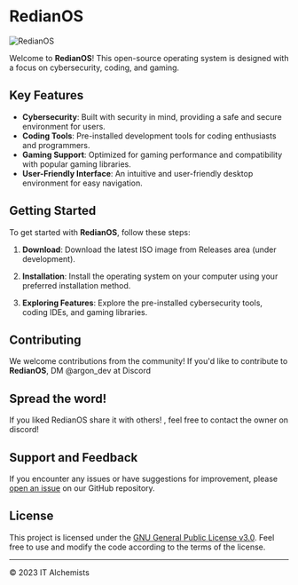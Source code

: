 # RedianOS
![RedianOS](https://media.discordapp.net/attachments/1115201322233372745/1136309959332728862/image.png?width=1451&height=258) <!-- Replace 'banner.png' with the actual path to your banner image -->

Welcome to **RedianOS**! This open-source operating system is designed with a focus on cybersecurity, coding, and gaming.

## Key Features

- **Cybersecurity**: Built with security in mind, providing a safe and secure environment for users.
- **Coding Tools**: Pre-installed development tools for coding enthusiasts and programmers.
- **Gaming Support**: Optimized for gaming performance and compatibility with popular gaming libraries.
- **User-Friendly Interface**: An intuitive and user-friendly desktop environment for easy navigation.

## Getting Started

To get started with **RedianOS**, follow these steps:

1. **Download**: Download the latest ISO image from Releases area (under development).

2. **Installation**: Install the operating system on your computer using your preferred installation method.

3. **Exploring Features**: Explore the pre-installed cybersecurity tools, coding IDEs, and gaming libraries.

## Contributing

We welcome contributions from the community! If you'd like to contribute to **RedianOS**, DM @argon_dev at Discord

## Spread the word!

If you liked RedianOS share it with others! , feel free to contact the owner on discord!

## Support and Feedback

If you encounter any issues or have suggestions for improvement, please [open an issue](https://discord.gg/jVAc56YChE) on our GitHub repository.

## License

This project is licensed under the [GNU General Public License v3.0](LICENSE). Feel free to use and modify the code according to the terms of the license.

---

© 2023 IT Alchemists

